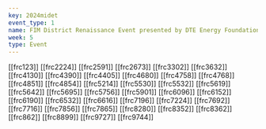```yaml
---
key: 2024midet
event_type: 1
name: FIM District Renaissance Event presented by DTE Energy Foundation
week: 5
type: Event
---
```

[[frc123]]
[[frc2224]]
[[frc2591]]
[[frc2673]]
[[frc3302]]
[[frc3632]]
[[frc4130]]
[[frc4390]]
[[frc4405]]
[[frc4680]]
[[frc4758]]
[[frc4768]]
[[frc4851]]
[[frc4854]]
[[frc5214]]
[[frc5530]]
[[frc5532]]
[[frc5619]]
[[frc5642]]
[[frc5695]]
[[frc5756]]
[[frc5901]]
[[frc6096]]
[[frc6152]]
[[frc6190]]
[[frc6532]]
[[frc6616]]
[[frc7196]]
[[frc7224]]
[[frc7692]]
[[frc7716]]
[[frc7856]]
[[frc7865]]
[[frc8280]]
[[frc8352]]
[[frc8362]]
[[frc862]]
[[frc8899]]
[[frc9727]]
[[frc9744]]
